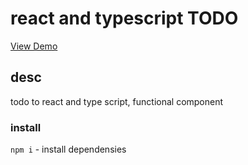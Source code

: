 
# react and typescript TODO

[View Demo](https://blackwhite2018.github.io/TODO/)

## desc

todo to react and type script, functional component

### install

`npm i` - install dependensies